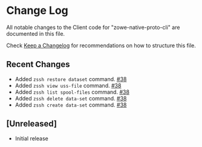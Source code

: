 # Change Log

All notable changes to the Client code for "zowe-native-proto-cli" are documented in this file.

Check [Keep a Changelog](http://keepachangelog.com/) for recommendations on how to structure this file.

## Recent Changes

- Added `zssh restore dataset` command. [#38](https://github.com/zowe/zowe-native-proto/pull/38)
- Added `zssh view uss-file` command. [#38](https://github.com/zowe/zowe-native-proto/pull/38)
- Added `zssh list spool-files` command. [#38](https://github.com/zowe/zowe-native-proto/pull/38)
- Added `zssh delete data-set` command. [#38](https://github.com/zowe/zowe-native-proto/pull/87)
- Added `zssh create data-set` command. [#38](https://github.com/zowe/zowe-native-proto/pull/87)

## [Unreleased]

- Initial release
